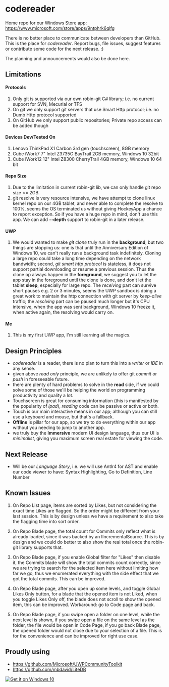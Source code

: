 # codereader

Home repo for our Windows Store app: https://www.microsoft.com/store/apps/9ntphrk6qlfg

There is no better place to communicate between developers than GitHub. This is the place for *codereader*. Report bugs, file issues, suggest features or contribute some code for the next release. :)

The planning and announcements would also be done here.


## Limitations


#### Protocols

1. Only git is supported via our own robin-git C# library; i.e. no current support for SVN, Mecurial or TFS
2. On git we only support git servers that use Smart Http protocol; i.e. no Dumb Http protocol supported
3. On GitHub we only support public repositories; Private repo access can be added though

#### Devices Dev/Tested On

1. Lenovo ThinkPad X1 Carbon 3rd gen (touchscreen), 8GB memory
2. Cube iWork7 7" Intel Z3735G BayTrail 2GB memory, Windows 10 32bit
3. Cube iWork12 12" Intel Z8300 CherryTrail 4GB memory, Windows 10 64 bit

#### Repo Size

1. Due to the limitation in current robin-git lib, we can only handle git repo size <= 2GB.
2. git resolve is very resource intensive, we have attempt to clone linux kernel repo on our 4GB tablet, and never able to complete the resolve to 100%, seems the OS terminated us without giving HockeyApp a chance to report exception. So if you have a huge repo in mind, don't use this app. We can add **--depth** support to robin-git in a later release.

#### UWP

1. We would wanted to make *git clone* truly run in the **background**, but two things are stopping us: one is that until the Anniversary Edition of Windows 10, we can't really run a background task indefinitely. Cloning a large repo could take a long time depending on the network bandwidth; second, *git smart http protocol* is stateless, it does not support partial downloading or resume a previous session. Thus the clone op always happen in the **foreground**, we suggest you to let the app stay in the foreground until the clone is done, and don't let the tablet **sleep**, especially for large repo. The *receiving* part can survive short pauses e.g. 2 or 3 minutes, seems the UWP sandbox is doing a great work to maintain the http connection with git server by *keep-alive* traffic; the *resolving* part can be paused much longer but it's CPU intensive, when the app was sent background, Windows 10 freeze it, when active again, the resolving would carry on.

#### Me

1. This is my first UWP app, I'm still learning all the magics.


## Design Principles

* *codereader* is a reader, there is no plan to turn this into a *writer* or *IDE* in any sense.
* given above *read only* principle, we are unlikely to offer git *commit* or *push* in foreseeable future.
* there are plenty of hard problems to solve in the **read** side, if we could solve some of those we'll be helping the world on programming productivity and quality a lot.
* Touchscreen is great for consuming information (this is manifested by the popularity of *ipad*), *reading* code can be passive or active or both.
* Touch is our main interactive means in our app; although you can still use a keyboard and mouse, but that's a fallback.
* **Offline** is pillar for our app, so we try to do everything within our app without you needing to jump to another app.
* we truly buy the **Immersive** modern UI design language, thus our UI is *minimalist*, giving you maximum screen real estate for viewing the code.

## Next Release

* Will be our *Language Story*, i.e. we will use Antlr4 for AST and enable our code viewer to have: Syntax Highlighting, Go to Definition, Line Number


## Known Issues

1. On Repo List page, items are sorted by Likes, but not considering the exact time Likes are flagged. So the order might be different from your last session. This is by design unless we have a requirement to also take the flagging time into sort order.

2. On Repo Blade page, the total count for Commits only reflect what is already loaded, since it was backed by an IIncrementalSource. This is by design and we could do better to also show the real total once the robin-git library supports that.

3. On Repo Blade page, if you enable Global filter for "Likes" then disable it, the Commits blade will show the total commits count correctly, since we are trying to search for the selected item here without limiting how far we go, thus we enumerated everything with the side effect that we got the total commits. This can be improved.

4. On Repo Blade page, after you open up some levels, and toggle Global Likes Only button, for a blade that the opened item is not Liked, when you toggle Likes Only off, the blade does not scroll to show the opened item, this can be improved. Workaround: go to Code page and back.

5. On Repo Blade page, if you swipe open a folder on one level, while the next level is shown, if you swipe open a file on the same level as the folder, the file would be open in Code Page, if you go back Blade page, the opened folder would not close due to your selection of a file. This is for the convenience and can be improved for right use case.


## Proudly using

* https://github.com/Microsoft/UWPCommunityToolkit
* https://github.com/mbdavid/LiteDB



[![Get it on Windows 10](https://assets.windowsphone.com/f2f77ec7-9ba9-4850-9ebe-77e366d08adc/English_Get_it_Win_10_InvariantCulture_Default.png)](https://www.microsoft.com/store/apps/9ntphrk6qlfg?ocid=badge)
